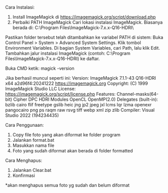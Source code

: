 Cara Instalasi:

1. Install ImageMagick di https://imagemagick.org/script/download.php
2. Perbaiki PATH ImageMagick
Cari lokasi instalasi ImageMagick. Biasanya berada di:
C:\Program Files\ImageMagick-7.x.x-Q16-HDRI\

Pastikan folder tersebut telah ditambahkan ke variabel PATH di sistem:
Buka Control Panel > System > Advanced System Settings.
Klik tombol Environment Variables.
Di bagian System Variables, cari Path, lalu klik Edit.
Tambahkan jalur instalasi ImageMagick (contoh: C:\Program Files\ImageMagick-7.x.x-Q16-HDRI\) ke daftar.

Buka CMD ketik: magick -version

Jika berhasil muncul seperti ini:
Version: ImageMagick 7.1.1-43 Q16-HDRI x64 a2d96f4:20241222 https://imagemagick.org
Copyright: (C) 1999 ImageMagick Studio LLC
License: https://imagemagick.org/script/license.php
Features: Channel-masks(64-bit) Cipher DPC HDRI Modules OpenCL OpenMP(2.0)
Delegates (built-in): bzlib cairo flif freetype gslib heic jng jp2 jpeg jxl lcms lqr lzma openexr pangocairo png ps raqm raw rsvg tiff webp xml zip zlib
Compiler: Visual Studio 2022 (194234435)



Cara Penggunaan:

1. Copy file foto yang akan diformat ke folder program
2. Jalankan format.bat
3. Masukkan nama file
4. Foto yang sudah diformat akan berada di folder formatted

Cara Menghapus:

1. Jalankan Clear.bat
2. Konfirmasi

*akan menghapus semua foto yg sudah dan belum diformat